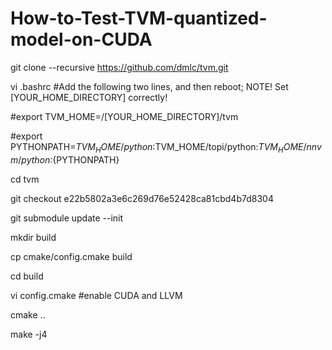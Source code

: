# How-to-Test-TVM-quantized-model-on-CUDA

git clone --recursive https://github.com/dmlc/tvm.git

vi .bashrc #Add the following two lines, and then reboot; NOTE! Set [YOUR_HOME_DIRECTORY] correctly!

#export TVM_HOME=/[YOUR_HOME_DIRECTORY]/tvm

#export PYTHONPATH=$TVM_HOME/python:$TVM_HOME/topi/python:$TVM_HOME/nnvm/python:${PYTHONPATH}


cd tvm

git checkout e22b5802a3e6c269d76e52428ca81cbd4b7d8304

git submodule update --init

mkdir build

cp cmake/config.cmake build

cd build

vi config.cmake #enable CUDA and LLVM

cmake ..

make -j4

